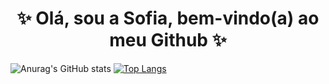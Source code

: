 <h1 align="center" id="top">✨ Olá, sou a Sofia, bem-vindo(a) ao meu Github ✨</h1>

![Anurag's GitHub stats](https://github-readme-stats.vercel.app/api?username=SofiaPittaSesso&show_icons=true&theme=radical)
[![Top Langs](https://github-readme-stats.vercel.app/api/top-langs/?username=SofiaPittaSesso&layout=compact&theme=radical)](https://github.com/anuraghazra/github-readme-stats)

